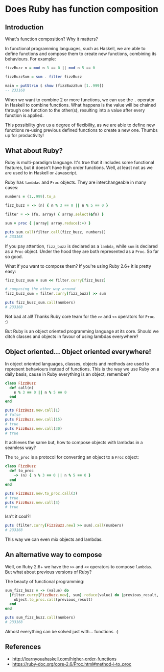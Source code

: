 # Does Ruby has function composition

## Introduction

What's function composition? Why it matters?

In functional programming languages, such as Haskell, we are able to define functions and compose them to create new functions, combining its behaviours. For example:

```haskell
fizzBuzz n = mod n 3 == 0 || mod n 5 == 0

fizzBuzzSum = sum . filter fizzBuzz

main = putStrLn $ show (fizzBuzzSum [1..999])
-- 233168
```

When we want to combine 2 or more functions, we can use the `.` operator in Haskell to combine functions. What happens is the value will be chained through one function to the other(s), resulting into a value after every function is applied.

This possibility give us a degree of flexibility, as we are able to define new functions re-using previous defined functions to create a new one. Thumbs up for productivity!

## What about Ruby?

Ruby is multi-paradigm language. It's true that it includes some functional features, but it doesn't have high order functions. Well, at least not as we are used to in Haskell or Javascript.

Ruby has `lambdas` and `Proc` objects. They are interchangeable in many cases:

```ruby
numbers = (1..999).to_a

fizz_buzz = -> (n) { n % 3 == 0 || n % 5 == 0 }

filter = -> (fn, array) { array.select(&fn) }

sum = proc { |array| array.reduce(:+) }

puts sum.call(filter.call(fizz_buzz, numbers))
# 233168
```

If you pay attention, `fizz_buzz` is declared as a `lambda`, while `sum` is declared as a `Proc` object. Under the hood they are both represented as a `Proc`. So far so good.

What if you want to compose them? If you're using Ruby 2.6+ it is pretty easy:

```ruby
fizz_buzz_sum = sum << filter.curry[fizz_buzz]

# composing the other way around
fizz_buzz_sum = filter.curry[fizz_buzz] >> sum

puts fizz_buzz_sum.call(numbers)
# 233168
```

Not bad at all! Thanks Ruby core team for the `>>` and `<<` operators for `Proc`. :)

But Ruby is an object oriented programming language at its core. Should we ditch classes and objects in favour of using lambdas everywhere?

## Object oriented... Object oriented everywhere!

In object oriented languages, classes, objects and methods are used to represent behaviours instead of functions. This is the way we use Ruby on a daily basis, cause in Ruby everything is an object, remember?

```ruby
class FizzBuzz
  def call(n)
    n % 3 == 0 || n % 5 == 0
  end
end

puts FizzBuzz.new.call(1)
# false
puts FizzBuzz.new.call(15)
# true
puts FizzBuzz.new.call(30)
# true
```

It achieves the same but, how to compose objects with lambdas in a seamless way?

The `to_proc` is a protocol for converting an object to a `Proc` object:

```ruby
class FizzBuzz
  def to_proc
    -> (n) { n % 3 == 0 || n % 5 == 0 }
  end
end

puts FizzBuzz.new.to_proc.call(3)
# true
puts FizzBuzz.new.call(3)
# true
```

Isn't it cool?!

```ruby
puts (filter.curry[FizzBuzz.new] >> sum).call(numbers)
# 233168
```

This way we can even mix objects and lambdas.

## An alternative way to compose

Well, on Ruby 2.6+ we have the `>>` and `<<` operators to compose `lambdas`. But what about previous versions of Ruby?

The beauty of functional programming:

```ruby
sum_fizz_buzz = -> (value) do
  [filter.curry[FizzBuzz.new], sum].reduce(value) do |previous_result, object|
    object.to_proc.call(previous_result)
  end
end

puts sum_fizz_buzz.call(numbers)
# 233168
```

Almost everything can be solved just with... functions. :)

## References

- http://learnyouahaskell.com/higher-order-functions
- https://ruby-doc.org/core-2.6/Proc.html#method-i-to_proc